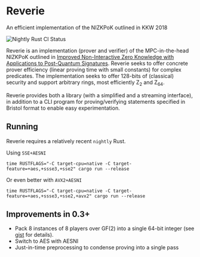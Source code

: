 # Reverie

An efficient implementation of the NIZKPoK outlined in KKW 2018

![Nightly Rust CI Status](https://github.com/trailofbits/zk-proof/workflows/nightly/badge.svg)

Reverie is an implementation (prover and verifier) of the MPC-in-the-head NIZKPoK outlined in
[Improved Non-Interactive Zero Knowledge with Applications to Post-Quantum Signatures](https://eprint.iacr.org/2018/475).
Reverie seeks to offer concrete prover efficiency (linear proving time with small constants) for
complex predicates. The implementation seeks to offer 128-bits of (classical) security and support
arbitrary rings, most efficiently
Z<sub>2</sub> and Z<sub>64</sub>.

Reverie provides both a library (with a simplified and a streaming interface),
in addition to a CLI program for proving/verifying statements specified in Bristol format
to enable easy experimentation.

## Running
Reverie requires a relatively recent `nightly` Rust.

Using `SSE+AESNI`

    time RUSTFLAGS="-C target-cpu=native -C target-feature=+aes,+ssse3,+sse2" cargo run --release

Or even better with `AVX2+AESNI`

    time RUSTFLAGS="-C target-cpu=native -C target-feature=+aes,+ssse3,+sse2,+avx2" cargo run --release

## Improvements in 0.3+

- Pack 8 instances of 8 players over GF(2) into a single 64-bit integer (see [gist](https://gist.github.com/rot256/174fd53c0aac8cf04ef9810e8a10b0c0) for details).
- Switch to AES with AESNI
- Just-in-time preprocessing to condense proving into a single pass
